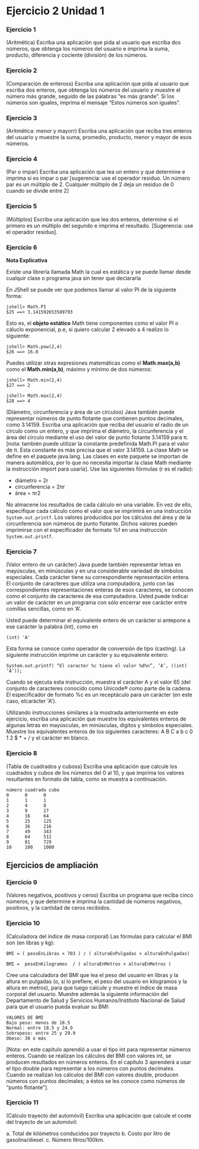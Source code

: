 # Ejercicio 2 Unidad 1

### Ejercicio 1
(Aritmética) Escriba una aplicación que pida al usuario que escriba dos números, que obtenga los números 
del usuario e imprima la suma, producto, diferencia y cociente (división) de los números.

### Ejercicio 2
(Comparación de enteross) Escriba una aplicación que pida al usuario que escriba dos enteros, que obtenga
los números del usuario y muestre el número más grande, seguido de las palabras “es más grande”. Si los números son 
iguales, imprima el mensaje “Estos números son iguales”.

### Ejercicio 3
(Aritmética: menor y mayorr) Escriba una aplicación que reciba tres enteros del usuario y muestre la suma, 
promedio, producto, menor y mayor de esos números. 

### Ejercicio 4
(Par o impar) Escriba una aplicación que lea un entero y que determine e imprima si es impar o par [sugerencia: use el operador residuo. Un número par es un múltiplo de 2. Cualquier múltiplo de 2 deja un residuo de 0 cuando se divide entre 2]

### Ejercicio 5
(Múltiplos) Escriba una aplicación que lea dos enteros, determine si el primero es un múltiplo del segundo e 
imprima el resultado. [Sugerencia: use el operador residuo].

### Ejercicio 6
**Nota Explicativa**

Existe una librería llamada Math la cual es estática y se puede llamar desde cualquir clase o programa java sin tener que declararla

En JShell se puede ver que podemos llamar al valor PI de la siguiente forma:
```
jshell> Math.PI
$25 ==> 3.141592653589793

```
Esto es, el **objeto estático** Math tiene componentes como el valor PI o cáluclo exponencial, p.e, si quiero calcular 2 elevado a 4 realizo lo siguiente:
```
jshell> Math.pow(2,4)
$26 ==> 16.0
```
Puedes utilizar otras expresiones matemáticas como el **Math.max(a,b)** como el **Math.min(a,b)**, máximo y mínimo de dos números:

```
jshell> Math.min(2,4)
$27 ==> 2

jshell> Math.max(2,4)
$28 ==> 4
```
(Diámetro, circunferencia y área de un círculoo) Java también puede representar números de punto flotante que contienen puntos decimales, 
como 3.14159. Escriba una aplicación que reciba del usuario el radio de un círculo como un entero, y que imprima
el diámetro, la circunferencia y el área del círculo mediante el uso del valor de punto flotante 3.14159 para π. [nota: también puede utilizar la constante predefinida Math.PI para el valor 
de π. Esta constante es más precisa que el valor 3.14159. La clase Math se define en el paquete java.lang. Las clases en 
este paquete se importan de manera automática, por lo que no necesita importar la clase Math mediante la instrucción 
import para usarla]. Use las siguientes fórmulas (r es el radio):
- diámetro = 2r
- circunferencia = 2πr
- área = πr2

No almacene los resultados de cada cálculo en una variable. En vez de ello, especifique cada cálculo como el valor que 
se imprimirá en una instrucción `System.out.printf`. Los valores producidos por los cálculos del área y de la circunferencia son números de punto flotante. Dichos valores pueden imprimirse con el especificador de formato %f en una
instrucción `System.out.printf`. 

### Ejercicio 7

(Valor entero de un carácter)  Java puede también representar letras en mayúsculas, en minúsculas y en una considerable variedad
de símbolos especiales. Cada carácter tiene su correspondiente representación entera. El conjunto de caracteres que 
utiliza una computadora, junto con las correspondientes representaciones enteras de esos caracteres, se conocen 
como el conjunto de caracteres de esa computadora. Usted puede indicar un valor de carácter en un programa con 
sólo encerrar ese carácter entre comillas sencillas, como en ‘A’.

Usted puede determinar el equivalente entero de un carácter si antepone a ese carácter la palabra (int), como en

```(int) 'A'```

Esta forma se conoce como operador de conversión de tipo (casting). La siguiente instrucción imprime un carácter y su equivalente entero:
```
System.out.printf( “El caracter %c tiene el valor %d%n”, ‘A’, ((int) ‘A’));
```

Cuando se ejecuta esta instrucción, muestra el carácter A y el valor 65 (del conjunto de caracteres conocido como 
Unicode® como parte de la cadena. El especificador de formato %c es un receptáculo para un carácter (en este caso, 
elcarácter 'A').

Utilizando instrucciones similares a la mostrada anteriormente en este ejercicio, escriba una aplicación que 
muestre los equivalentes enteros de algunas letras en mayúsculas, en minúsculas, dígitos y símbolos especiales. 
Muestre los equivalentes enteros de los siguientes caracteres: A B C a b c 0 1 2 $ * + / y el carácter en blanco.

### Ejercicio 8

(Tabla de cuadrados y cuboss)
Escriba una aplicación que calcule los cuadrados y cubos de los números del 0 al 10, y que imprima los valores resultantes en formato de tabla, como se muestra a continuación.
```
número cuadrado cubo
0      0      0
1      1      1
2      4      8
3      9      27
4      16     64
5      25     125
6      36     216
7      49     343
8      64     512
9      81     729
10     100    1000
```
## Ejercicios de ampliación

### Ejercicio 9

(Valores negativos, positivos y ceroo) Escriba un programa que reciba cinco números, y que determine e imprima la cantidad de números negativos, positivos, y la cantidad de ceros recibidos.

### Ejercicio 10
(Calculadora del índice de masa corporal)  Las fórmulas para calcular el BMI son (en libras y kg):
```
BMI = ( pesoEnLibras × 703 ) / ( alturaEnPulgadas × alturaEnPulgadas)

BMI =  pesoEnKilogramos  / ( alturaEnMetros × alturaEnMetros )
```
Cree una calculadora del BMI que lea el peso del usuario en libras y la altura en pulgadas (o, si lo prefiere, el peso del 
usuario en kilogramos y la altura en metros), para que luego calcule y muestre el índice de masa corporal del usuario. 
Muestre además la siguiente información del Departamento de Salud y Servicios Humanos/Instituto Nacional de 
Salud para que el usuario pueda evaluar su BMI:
```
VALORES DE BMI
Bajo peso: menos de 18.5
Normal: entre 18.5 y 24.9
Sobrepeso: entre 25 y 29.9
Obeso: 30 o más
```
[Nota: en este capítulo aprendió a usar el tipo int para representar números enteros. Cuando se realizan los cálculos 
del BMI con valores int, se producen resultados en números enteros. En el capítulo 3 aprenderá a usar el tipo double
para representar a los números con puntos decimales. Cuando se realizan los cálculos del BMI con valores double,
producen números con puntos decimales; a éstos se les conoce como números de “punto flotante”].

### Ejercicio 11
(Cálculo trayecto del automóvil) Escriba una aplicación que calcule el coste del trayecto de un automóvil:

a. Total de kilómetros conducidos por trayecto
b. Costo por litro de gasolina/diesel.
c. Número litros/100km.

